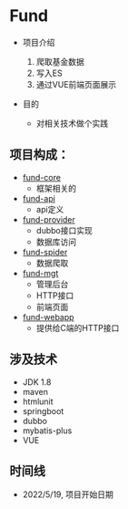 # Fund
- 项目介绍
  1. 爬取基金数据
  2. 写入ES
  3. 通过VUE前端页面展示

- 目的
  - 对相关技术做个实践

## 项目构成：
- [fund-core](./fund-core)
  - 框架相关的
- [fund-api](./fund-api)
  - api定义
- [fund-provider](./fund-provider)
  - dubbo接口实现
  - 数据库访问
- [fund-spider](./fund-spider)
  - 数据爬取
- [fund-mgt](./fund-mgt)
  - 管理后台
  - HTTP接口
  - 前端页面
- [fund-webapp](./fund-webapp)
  - 提供给C端的HTTP接口

## 涉及技术

- JDK 1.8
- maven
- htmlunit
- springboot
- dubbo
- mybatis-plus
- VUE

## 时间线

- 2022/5/19, 项目开始日期

